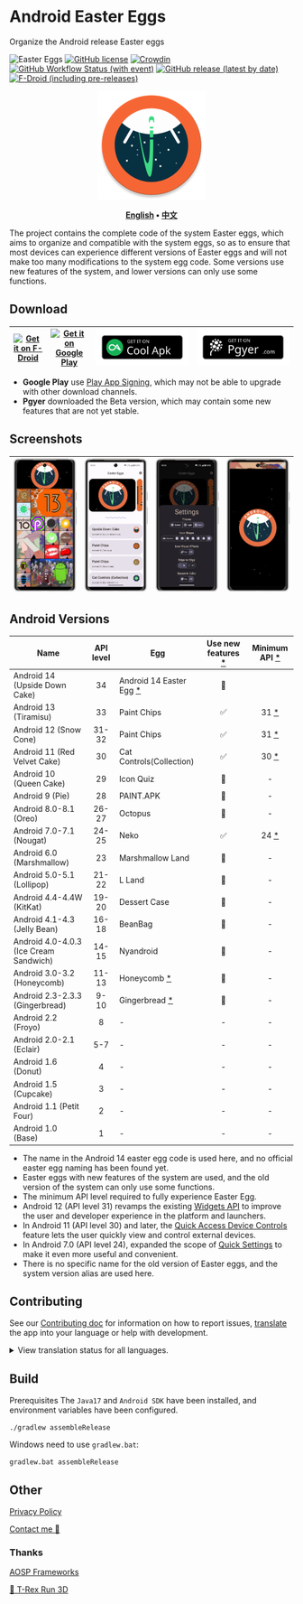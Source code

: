 # Android Easter Eggs

Organize the Android release Easter eggs

![Easter Eggs](https://img.shields.io/badge/Android-Easter%20Eggs-E8DEF8?logo=android&labelColor=6750A4)
[![GitHub license](https://img.shields.io/github/license/hushenghao/AndroidEasterEggs?logo=apache)](https://github.com/hushenghao/AndroidEasterEggs/blob/master/LICENSE)
[![Crowdin](https://badges.crowdin.net/easter-eggs/localized.svg)](https://crowdin.com/project/easter-eggs)
[![GitHub Workflow Status (with event)](https://img.shields.io/github/actions/workflow/status/hushenghao/AndroidEasterEggs/buildRelease.yml?logo=githubactions&logoColor=white)](https://github.com/hushenghao/AndroidEasterEggs/actions/workflows/buildRelease.yml)
[![GitHub release (latest by date)](https://img.shields.io/github/v/release/hushenghao/AndroidEasterEggs?logo=github)](https://github.com/hushenghao/AndroidEasterEggs/releases)
[![F-Droid (including pre-releases)](https://img.shields.io/f-droid/v/com.dede.android_eggs?logo=fdroid)](https://f-droid.org/packages/com.dede.android_eggs)

<div align="center">

![logo](assets/image/ic_launcher_round.png)

**[English](./README.md) • [中文](./README_zh.md)**

</div>

The project contains the complete code of the system Easter eggs, which aims to organize and compatible with the system eggs, so as to ensure that most devices can experience different versions of Easter eggs and will not make too many modifications to the system egg code. Some versions use new features of the system, and lower versions can only use some functions.

## Download

| [![Get it on F-Droid](https://fdroid.gitlab.io/artwork/badge/get-it-on.svg)](https://f-droid.org/packages/com.dede.android_eggs) | [![Get it on Google Play](https://play.google.com/intl/en_us/badges/static/images/badges/en_badge_web_generic.png)](https://play.google.com/store/apps/details?id=com.dede.android_eggs&utm_source=Github&pcampaignid=pcampaignidMKT-Other-global-all-co-prtnr-py-PartBadge-Mar2515-1) | [![Get it on CoolApk](assets/image/badge_coolapk-en.svg)](https://www.coolapk.com/apk/com.dede.android_eggs) | [![Beta](assets/image/badge_pgyer.svg)](https://www.pgyer.com/eggs) |
|----------------------------------------------------------------------------------------------------------------------------------|----------------------------------------------------------------------------------------------------------------------------------------------------------------------------------------------------------------------------------------------------------------------------------------|--------------------------------------------------------------------------------------------------------------|---------------------------------------------------------------------|

* **Google Play** use [Play App Signing](https://support.google.com/googleplay/android-developer/answer/9842756), which may not be able to upgrade with other download channels.
* **Pgyer** downloaded the Beta version, which may contain some new features that are not yet stable.

## Screenshots

| ![](./fastlane/metadata/android/en-US/images/phoneScreenshots/1.png) | ![](./fastlane/metadata/android/en-US/images/phoneScreenshots/2.png) | ![](./fastlane/metadata/android/en-US/images/phoneScreenshots/3.png) | ![](./fastlane/metadata/android/en-US/images/phoneScreenshots/4.png) |
|----------------------------------------------------------------------|----------------------------------------------------------------------|----------------------------------------------------------------------|----------------------------------------------------------------------|

## Android Versions
| Name                                   | API level | Egg                                        | Use new features [*](#id_new_features) | Minimum API [*](#id_full_egg_mini_api) |
|----------------------------------------|:---------:|--------------------------------------------|:--------------------------------------:|:--------------------------------------:|
| Android 14 (Upside Down Cake)          |    34     | Android 14 Easter Egg [*](#id_14_egg_name) |                   🚫                   |                                        |
| Android 13 (Tiramisu)                  |    33     | Paint Chips                                |                   ✅                    |         31 [*](#id_android12)          |
| Android 12 (Snow Cone)                 |   31-32   | Paint Chips                                |                   ✅                    |         31 [*](#id_android12)          |
| Android 11 (Red Velvet Cake)           |    30     | Cat Controls(Collection)                   |                   ✅                    |         30 [*](#id_android11)          |
| Android 10 (Queen Cake)                |    29     | Icon Quiz                                  |                   🚫                   |                   -                    |
| Android 9 (Pie)                        |    28     | PAINT.APK                                  |                   🚫                   |                   -                    |
| Android 8.0-8.1 (Oreo)                 |   26-27   | Octopus                                    |                   🚫                   |                   -                    |
| Android 7.0-7.1 (Nougat)               |   24-25   | Neko                                       |                   ✅                    |          24 [*](#id_android7)          |
| Android 6.0 (Marshmallow)              |    23     | Marshmallow Land                           |                   🚫                   |                   -                    |
| Android 5.0-5.1 (Lollipop)             |   21-22   | L Land                                     |                   🚫                   |                   -                    |
| Android 4.4-4.4W (KitKat)              |   19-20   | Dessert Case                               |                   🚫                   |                   -                    |
| Android 4.1-4.3 (Jelly Bean)           |   16-18   | BeanBag                                    |                   🚫                   |                   -                    |
| Android 4.0-4.0.3 (Ice Cream Sandwich) |   14-15   | Nyandroid                                  |                   🚫                   |                   -                    |
| Android 3.0-3.2 (Honeycomb)            |   11-13   | Honeycomb [*](#id_egg_name)                |                   🚫                   |                   -                    |
| Android 2.3-2.3.3 (Gingerbread)        |   9-10    | Gingerbread [*](#id_egg_name)              |                   🚫                   |                   -                    |
| Android 2.2 (Froyo)                    |     8     | -                                          |                   -                    |                   -                    |
| Android 2.0-2.1 (Eclair)               |    5-7    | -                                          |                   -                    |                   -                    |
| Android 1.6 (Donut)                    |     4     | -                                          |                   -                    |                   -                    |
| Android 1.5 (Cupcake)                  |     3     | -                                          |                   -                    |                   -                    |
| Android 1.1 (Petit Four)               |     2     | -                                          |                   -                    |                   -                    |
| Android 1.0 (Base)                     |     1     | -                                          |                   -                    |                   -                    |

* <span id='id_14_egg_name'>The name in the Android 14 easter egg code is used here, and no official easter egg naming has been found yet.</span>
* <span id='id_new_features'>Easter eggs with new features of the system are used, and the old version of the system can only use some functions.</span>
* <span id='id_full_egg_mini_api'>The minimum API level required to fully experience Easter Egg.</span>
* <span id='id_android12'>Android 12 (API level 31) revamps the existing [Widgets API](https://developer.android.com/about/versions/12/features/widgets) to improve the user and developer experience in the platform and launchers.</span>
* <span id='id_android11'>In Android 11 (API level 30) and later, the [Quick Access Device Controls](https://developer.android.com/develop/ui/views/device-control) feature lets the user quickly view and control external devices.</span>
* <span id='id_android7'>In Android 7.0 (API level 24), expanded the scope of [Quick Settings](https://developer.android.com/about/versions/nougat/android-7.0#tile_api) to make it even more useful and convenient.</span>
* <span id='id_egg_name'>There is no specific name for the old version of Easter eggs, and the system version alias are used here.</span>

## Contributing

See our [Contributing doc](.github/CONTRIBUTING.md) for information on how to report issues, [translate](https://crowdin.com/project/easter-eggs) the app into your language or help with development.

<details>
<summary>View translation status for all languages.</summary>

[![](script/crowdin/crowdin_project_progress.svg)](https://crowdin.com/project/easter-eggs)

</details>

## Build

Prerequisites The `Java17` and `Android SDK` have been installed, and environment variables have been configured.

```shell
./gradlew assembleRelease
```

Windows need to use `gradlew.bat`:

```shell
gradlew.bat assembleRelease
```

## Other

[Privacy Policy](https://github.com/hushenghao/AndroidEasterEggs/wiki/Privacy-policy)

[Contact me 📧](mailto:dede.hu@qq.com)

### Thanks

[AOSP Frameworks](https://github.com/aosp-mirror/platform_frameworks_base)

[🦖 T-Rex Run 3D](https://github.com/Priler/dino3d)
